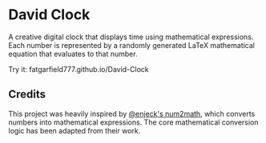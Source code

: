 # David Clock

A creative digital clock that displays time using mathematical expressions. Each number is represented by a randomly generated LaTeX mathematical equation that evaluates to that number.

Try it: fatgarfield777.github.io/David-Clock

## Credits

This project was heavily inspired by [@enjeck's num2math](https://github.com/enjeck/num2math), which converts numbers into mathematical expressions. The core mathematical conversion logic has been adapted from their work.
